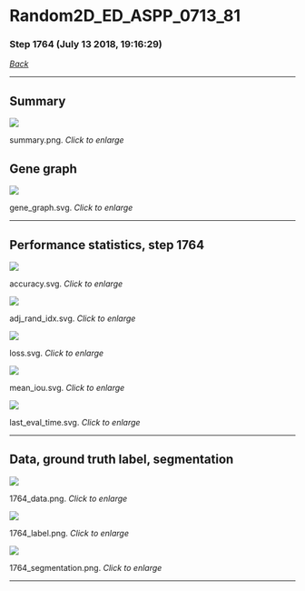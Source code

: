 # Random2D_ED_ASPP_0713_81

### Step 1764 (July 13 2018, 19:16:29)

[_Back_](..)

---

## Summary

<div class="images"><a href="media/summary.png"><img  src="media/summary.png" align="center"></a><p>summary.png. <i>Click to enlarge</i></p></div>

## Gene graph

<div class="images"><a href="media/gene_graph.svg"><img  src="media/gene_graph.svg" align="center"></a><p>gene_graph.svg. <i>Click to enlarge</i></p></div>

---

## Performance statistics, step 1764

<div class="images"><a href="media/accuracy.svg"><img class="mini" src="media/accuracy.svg" align="center"></a><p>accuracy.svg. <i>Click to enlarge</i></p></div>
<div class="images"><a href="media/adj_rand_idx.svg"><img class="mini" src="media/adj_rand_idx.svg" align="center"></a><p>adj_rand_idx.svg. <i>Click to enlarge</i></p></div>
<div class="images"><a href="media/loss.svg"><img class="mini" src="media/loss.svg" align="center"></a><p>loss.svg. <i>Click to enlarge</i></p></div>
<div class="images"><a href="media/mean_iou.svg"><img class="mini" src="media/mean_iou.svg" align="center"></a><p>mean_iou.svg. <i>Click to enlarge</i></p></div>
<div class="images"><a href="media/last_eval_time.svg"><img class="mini" src="media/last_eval_time.svg" align="center"></a><p>last_eval_time.svg. <i>Click to enlarge</i></p></div>

---

## Data, ground truth label, segmentation

<div class="images"><a href="media/1764_data.png"><img class="mini" src="media/1764_data.png" align="center"></a><p>1764_data.png. <i>Click to enlarge</i></p></div>
<div class="images"><a href="media/1764_label.png"><img class="mini" src="media/1764_label.png" align="center"></a><p>1764_label.png. <i>Click to enlarge</i></p></div>
<div class="images"><a href="media/1764_segmentation.png"><img class="mini" src="media/1764_segmentation.png" align="center"></a><p>1764_segmentation.png. <i>Click to enlarge</i></p></div>

---


